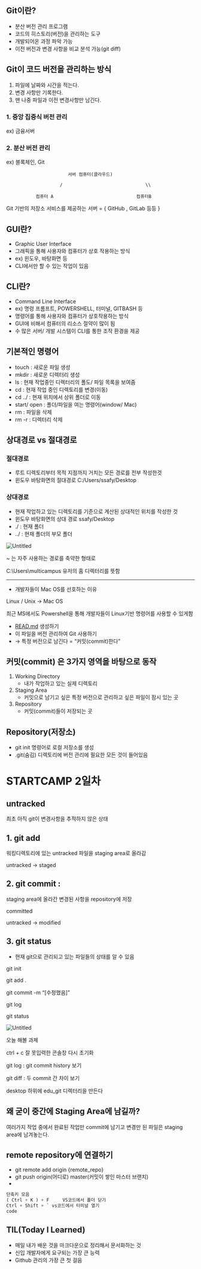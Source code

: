 ## Git이란?

- 분산 버전 관리 프로그램
- 코드의 히스토리(버전)을 관리하는 도구
- 개발되어온 과정 파악 가능
- 이전 버전과 변경 사항을 비교 분석 가능(git diff)

## Git이 코드 버전을 관리하는 방식

1. 파일에 날짜와 시간을 적는다.
2. 변경 사항만 기록한다.
3. 맨 나중 파일과 이전 변경사항만 남긴다.

### 1. 중앙 집중식 버전 관리

ex) 금융서버

### 2. 분산 버전 관리

ex) 블록체인, Git

```
                       서버 컴퓨터(클라우드)

                    /                               \\

           컴퓨터 A                               컴퓨터B
```

Git 기반의 저장소 서비스를 제공하는 서버 = { GitHub , GitLab 등등 }

## GUI란?

- Graphic User Interface
- 그래픽을 통해 사용자와 컴퓨터가 상호 작용하는 방식
- ex) 윈도우, 바탕화면 등
- CLI에서만 할 수 있는 작업이 있음

## CLI란?

- Command Line Interface
- ex) 명령 프롬프트, POWERSHELL, 터미널,  GITBASH 등
- 명령어를 통해 사용자와 컴퓨터가 상호작용하는 방식
- GUI에 비해서 컴퓨터의 리소스 절약이 많이 됨
- 수 많은 서버/ 개발 시스템이 CLI를 통한 조작 환경을 제공

## 기본적인 명령어

- touch :  새로운 파일 생성
- mkdir : 새로운 디렉터리 생성
- ls : 현재 작업중인 디렉터리의 폴도/ 파일 목록을 보여줌
- cd : 현재 작업 중인 디렉토리를 변경(이동)
- cd ../ : 현재 위치에서 상위 폴더로 이동
- start/ open : 폴더/파일을 여는 명령어(window/ Mac)
- rm : 파일을 삭제
- rm -r : 디렉터리 삭제

## 상대경로 vs 절대경로

### 절대경로

- 루트 디렉토리부터 목적 지점까지 거치는 모든 경로를 전부 작성한것
- 윈도우 바탕화면의 절대경로  C:/Users/ssafy/Desktop

### 상대경로

- 현재 작업하고 있는 디렉토리를 기준으로 계산된 상대적인 위치를 작성한 것
- 윈도우 바탕화면의 상대 경로 ssafy/Desktop
- ./ : 현재 폴더
- ../ : 현재 폴더의 부모 폴더

![Untitled](https://s3-us-west-2.amazonaws.com/secure.notion-static.com/d6a30d1c-d456-483b-b645-00fd98f69dc3/Untitled.png)

~ 는 자주 사용하는 경로를 축약한 형태로

C:\Users\multicampus 유저의 홈 디렉터리를 뜻함

------

- 개발자들이 Mac OS를 선호하는 이유

Linux / Unix → Mac OS

최근 MS에서도 Powershell을 통해 개발자들이 Linux기반 명령어를 사용할 수 있게함





- [READ.md](http://READ.md) 생성하기
- 이 파일을 버전 관리하여 Git 사용하기
- → 특정 버전으로 남긴다 = “커밋(commit)한다”



## 커밋(commit) 은 3가지 영역을 바탕으로 동작

1. Working Directory
   - 내가 작업하고 있는 실제 디렉토리
2. Staging Area
   - 커밋으로 남기고 싶은 특정 버전으로 관리하고 싶은 파일이 잠시 있는 곳
3. Repository
   - 커밋(commit)들이 저장되는 곳

## Repository(저장소)

- git init 명령어로 로컬 저장소를 생성
- .git(숨김) 디렉토리에 버전 관리에 필요한 모든 것이 들어있음

# STARTCAMP 2일차

## untracked

최초 아직 git이 변경사항을 추적하지 않은 상태

## 1. git add

워킹디렉토리에 있는 untracked  파일을  staging area로 올라감

untracked → staged

## 2. git commit :

staging area에 올라간 변경된 사항을 repository에 저장

committed

untracked → modified

## 3. git status

- 현재 git으로 관리되고 있는 파일들의 상태를 알 수 있음

git init

git add .

git commit -m “[수정했음]”

git log

git status

![Untitled](https://s3-us-west-2.amazonaws.com/secure.notion-static.com/c78b62b7-a620-4789-b497-10585662c569/Untitled.png)

오늘 해볼 과제

ctrl + c 잘 못입력한 콘솔창 다시 초기화

git log : git commit history 보기

git diff :  두  commit 간 차이 보기

desktop 하위에 edu_git 디렉터리을 만든다

## 왜 굳이 중간에 Staging Area에 남길까?

여러가지 작업 중에서 완료된 작업만 commit에 남기고 변경만 된 파일은 staging area에 남겨놓는다.

## remote repository에 연결하기

- git remote add origin {remote_repo}
- git push origin(어디로) master(커밋이 쌓인 마스터 브랜치)
- 

```python
단축키 모음
( Ctrl + K ) + F     VS코드에서 폴더 닫기
Ctrl + Shift + ` vs코드에서 터미널 열기
code
```

## TIL(Today I Learned)

- 매일 내가 배운 것을 마크다운으로 정리해서 문서화하는 것
- 신입 개발자에게 요구되는 가장 큰 능력
- Github 관리의 가장 큰 첫 걸음